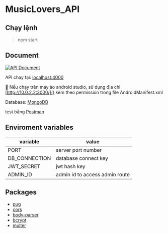 # MusicLovers_API

## Chạy lệnh

> npm start

## Document

[![API Document](https://run.pstmn.io/button.svg)](https://documenter.getpostman.com/view/17748958/2s93Joz6W6)

API chạy tại: [localhost:4000]()

📝 Nếu chạy trên máy ảo android studio, sử dụng địa chỉ [http://10.0.2.2:3000/]() kèm theo permission trong file AndroidManifest.xml

Database: [MongoDB](https://www.mongodb.com)

test bằng [Postman](https://www.postman.com)

## Enviroment variables

| variable      | value                          |
| ------------- | ------------------------------ |
| PORT          | server port number             |
| DB_CONNECTION | database connect key           |
| JWT_SECRET    | jwt hash key                   |
| ADMIN_ID      | admin id to access admin route |

## Packages

- [pug](https://www.npmjs.com/package/pug)
- [cors](https://www.npmjs.com/package/cors)
- [body-parser](https://www.npmjs.com/package/body-parser)
- [bcrypt](https://www.npmjs.com/package/bcrypt)
- [multer](https://www.npmjs.com/package/multer)
